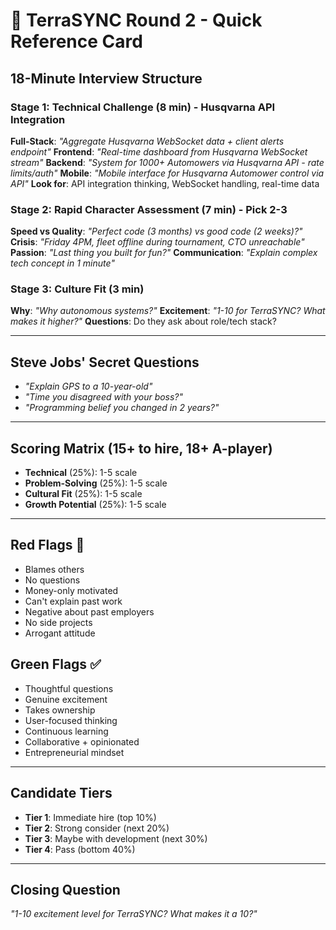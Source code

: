 # 🎯 TerraSYNC Round 2 - Quick Reference Card

## **18-Minute Interview Structure**

### **Stage 1: Technical Challenge (8 min) - Husqvarna API Integration**
**Full-Stack**: *"Aggregate Husqvarna WebSocket data + client alerts endpoint"*
**Frontend**: *"Real-time dashboard from Husqvarna WebSocket stream"*
**Backend**: *"System for 1000+ Automowers via Husqvarna API - rate limits/auth"*
**Mobile**: *"Mobile interface for Husqvarna Automower control via API"*
**Look for**: API integration thinking, WebSocket handling, real-time data

### **Stage 2: Rapid Character Assessment (7 min) - Pick 2-3**
**Speed vs Quality**: *"Perfect code (3 months) vs good code (2 weeks)?"*
**Crisis**: *"Friday 4PM, fleet offline during tournament, CTO unreachable"*
**Passion**: *"Last thing you built for fun?"*
**Communication**: *"Explain complex tech concept in 1 minute"*

### **Stage 3: Culture Fit (3 min)**
**Why**: *"Why autonomous systems?"*
**Excitement**: *"1-10 for TerraSYNC? What makes it higher?"*
**Questions**: Do they ask about role/tech stack?

---

## **Steve Jobs' Secret Questions**
- *"Explain GPS to a 10-year-old"*
- *"Time you disagreed with your boss?"*
- *"Programming belief you changed in 2 years?"*

---

## **Scoring Matrix (15+ to hire, 18+ A-player)**
- **Technical** (25%): 1-5 scale
- **Problem-Solving** (25%): 1-5 scale  
- **Cultural Fit** (25%): 1-5 scale
- **Growth Potential** (25%): 1-5 scale

---

## **Red Flags 🚨**
- Blames others
- No questions
- Money-only motivated
- Can't explain past work
- Negative about past employers
- No side projects
- Arrogant attitude

## **Green Flags ✅**
- Thoughtful questions
- Genuine excitement
- Takes ownership
- User-focused thinking
- Continuous learning
- Collaborative + opinionated
- Entrepreneurial mindset

---

## **Candidate Tiers**
- **Tier 1**: Immediate hire (top 10%)
- **Tier 2**: Strong consider (next 20%)
- **Tier 3**: Maybe with development (next 30%)
- **Tier 4**: Pass (bottom 40%)

---

## **Closing Question**
*"1-10 excitement level for TerraSYNC? What makes it a 10?"* 
